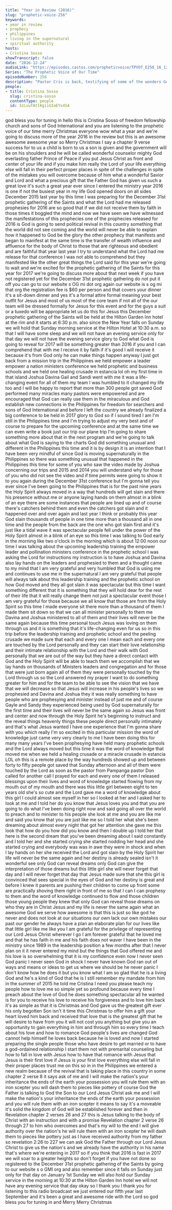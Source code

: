 ```yaml
---
title: "Year in Review (2016)"
slug: "prophetic-voice-256"
keywords:
- year in review
- prophecy
- philippines
- living in the supernatural
- spiritual authority
hosts:
- Cristina Sosso
showTranscript: false
date: "2016-12-24"
audioLink: "https://episodes.castos.com/propheticvoice/TPVOT_E256_16_12_24-25_Year_in_Review.mp3"
Series: "The Prophetic Voice of Our Time"
episodeNumber: 256
description: "Pastor Cris is back, testifying of some of the wonders God did in the Philippines and more."
people:
- title: Cristina Sosso
  slug: cristina-sosso
  contentType: people
  id: 3zLvufAtlKgiiGIaEYs4S4
---
```

god bless you for tuning in hello this is Cristina Sosso of freedom fellowship church and sons of God International and you are listening to the prophetic voice of our time merry Christmas everyone wow what a year and we're going to discuss more of the year 2016 in the review but this is an awesome awesome awesome year so Merry Christmas I say a chapter 9 verse success for to us a child is born to us a son is given and the government will be on his shoulders and he will be called wonderful counselor mighty God everlasting father Prince of Peace if you put Jesus Christ as front and center of your life and if you make him really the Lord of your life everything else will fall in their perfect proper places in spite of the challenges in spite of the mistakes you will overcome because of him what a wonderful Savior and Lord and what a precious gift that the Father God has given us such a great love it's such a great year ever since I entered the ministry year 2016 is one if not the busiest year in my life God opened doors on all sides December 2015 last year by this time I was preparing for the December 31st prophetic gathering of the Saints and what the Lord had me released prophesies for 2016 are so good that if we did not receive them by faith in those times it boggled the mind and now we have seen we have witnessed the manifestations of this prophecies one of the prophecies released for 2016 is God is going to send political revival in this country something that the world did not see coming and the world will never be able to explain how it happened to God be the glory the other prophecy that manifests and began to manifest at the same time is the transfer of wealth influence and affluence for the body of Christ to those that are righteous and obedient and are faithful that year last year I try to understand what the Lord had me release for that conference I was not able to comprehend but they manifested like the other great things the Lord said for this year we're going to wait and we're excited for the prophetic gathering of the Saints for this year for 2017 we're going to discuss more about that next week if you have not registered yet for the December 31st prophetic gathering do not put it off you can go to our website s OG mi dot org again our website is s og mi that org the registration fee is $60 per person and that covers your dinner it's a sit-down dinner and yes it's a formal attire formal meaning your best outfit for Jesus and most of us most of the core team if not all of the our team will be dressed formally for Jesus for this event and for the guys a suit or a tuxedo will be appropriate let us do this for Jesus this December prophetic gathering of the Saints will be held at the Hilton Garden Inn hotel at the rim and it starts at 6:30 p.m. also since the New Year falls on Sunday we will hold that Sunday morning service at the Hilton Hotel at 10:30 a.m. so that I will have some sleep and we will not have an evening service only for that day we will not have the evening service glory to God what God is going to reveal for 2017 will be something greater than 2016 if you and I can comprehend that with me I receive it by faith if it's good I will receive it because it's from God only he can make things happen anyway I just got back from a mission trip in the Philippines we held empower a leader empower a nation ministers conference we held prophetic and business schools and we held one healing crusade in estancia lol oh my first time in that island Joshua Davina Gail and Sandi went with me it was a life-changing event for all of them my team I was humbled to it changed my life too and I will be happy to report that more than 300 people got saved God performed many miracles many pastors were empowered and are encouraged that God can really use them in the miraculous and God establish new connections in the Philippines for freedom for searchers and sons of God International and before I left the country we already finalized a big conference to be held in 2017 glory to God so if I sound tired I am I'm still in the Philippines time and I'm trying to adjust my very best and of course to prepare for the upcoming conference and at the same time we can even write a book just our trip our plane trip I'm going to share something more about that in the next program and we're going to talk about what God is saying to the charts God did something unusual and different in the Philippines this time and it is by design it is an intention that I have been very mindful of since God is moving supernaturally in the Philippines so there was something unusual that happened in the Philippines this time for some of you who saw the video made by Joshua concerning our trips and 2015 and 2014 you will understand why for those of you who did<split> not see the video and if time permits were going to show it to you again during the December 31st conference but I'm gonna tell you ever since I've been going to the Philippines that is for the past nine years the Holy Spirit always moved in a way that hundreds will get slain and there his presence without me or anyone laying hands on them almost in a blink of an eye there are some instances that people are lined up and of course there's catchers behind them and even the catchers got slain and it happened over and over again and last year I think or probably this year God slain thousands of people in one time more than a thousand all in one time and the people from the back are the one who got slain first and it's just like a tidal wave it was spectacular people fell under the power of the Holy Spirit almost in a blink of an eye so this time I was talking to God early in the morning like two o'clock in the morning which is about 12:00 noon our time I was talking about the upcoming leadership training the empower leader and pollination ministers conference in the prophetic school I was asking the Lord for instructions my instruction is to have Joshua and Davina also lay hands on the leaders and prophesied to them and a thought came to my mind that I am very grateful and very humbled that God is using me and continues to use me in the supernatural I am very grateful that people will always talk about this leadership training and the prophetic school on how God moved and they all got slain it was spectacular but this time I want something different that it is something that they will hold dear for the rest of their life that it will really change them not just a spectacular event those I am very grateful for those because we all know that those are from the Holy Spirit so this time I made everyone sit there more than a thousand of them I made them sit down so that we can all minister personally to them me Davina and Joshua ministered to all of them and their lives will never be the same again because this time personal touch Jesus was loving on them through us and it is something that it's life-changing even for us so in this trip before the leadership training and prophetic school and the peeling crusade we made sure that each and every one I mean each and every one are touched by the Lord personally and they can start their love relationship and their intimate relationship with the Lord and their walk with God personally that we are out of the way but they have a direct contact with God and the Holy Spirit will be able to teach them we accomplish that we lay hands on thousands of Ministers leaders and congregation and for those that were just born again all of them they were personally touched by the Lord through us so the Lord answered my prayer I want to do something greater for him and for the team to be able to see the vision that we have that we will decrease so that Jesus will increase in his people's lives so we prophesied and Davina and Joshua they it was really something to have people who are prophesying and minister instead of just me and of course Gayle and Sandy they experienced being used by God supernaturally for the first time and their lives will never be the same again so Jesus was front and center and now through the Holy Spirit he's beginning to instruct and the reveal things heavenly things these people direct personally intimately and that's what Jesus wanted I have one experience that I'm gonna share with you which really I'm so excited in this particular mission the word of knowledge just came very very clearly to me I have been doing this for many many years I've been prophesying have held many prophetic schools and the Lord always moved but this time it was the word of knowledge that moved me when we held a healing crusade or a miracle crusade in estancia LOL oh this is a remote place by the way hundreds showed up and between forty to fifty people got saved that Sunday afternoon and all of them were touched by the Lord as soon as the pastor from Pampanga pastor Don called for another call I prayed for each and every one of them I released blessings upon their lives and word of knowledge started flowing from my mouth out of my mouth and there was this little girl between eight to ten years old she's so cute and the Lord gave me a word of knowledge about this girl I could almost see myself in her so I looked at her and I asked her to look at me and I told her do you know that Jesus loves you and that you are going to do what I've been doing right now and said going all over the world to preach and to minister to his people she look at me and you are like me and said you know that you are just like me so I told her what she's been dreaming about almost every night that got her attention she gave me<split> this look that how do you how did you know and then I double up I told her that here is the second dream that you've been dreaming about I said constantly and I told her and she started crying she started nodding her head and she started crying and everybody was was in awe they were in shock and when I lay hands on her she received the Lord and got slain by the Holy Spirit her life will never be the same again and her destiny is already sealed isn't it wonderful see only God can reveal dreams only God can give the interpretation of those dreams but this little girl she will never forget that day and I will never forget that day that Jesus made sure that she this girl is convinced that sees special in the eyes of God and her destiny is great and before I knew it parents are pushing their children to come up front some are practically shoving them right in front of me so that I can I can prophesy to them and the word of knowledge continued to flow and those children those young people they knew that only God can reveal those dreams on who they are in Christ Jesus and my life is never the same again what an awesome God we serve how awesome is that this is just so like god he never and does not look at our situations our own lack our own mistakes our past our gender he always have a plan an elaborate plan for our lives like that little girl like me like you I am grateful for the privilege of representing our Lord Jesus Christ wherever I go I am forever grateful that he loved me and that he has faith in me and his faith does not waver I have been in the ministry since 1989 in the leadership position a few months after that I never plan on it it never entered my mind but the things that God offered me and his love is so overwhelming that it is my confidence even now I never seen God panic I never seen God in shock I never have known God ran out of ways and means or ideas to get us where we should be he never panic I don't know how he does it but you know what I am so glad that he is a living God and he's a kind of God that he is I still remember my mandate from him in the summer of 2015 he told me Cristina I need you please teach my people how to love me so simple yet so profound because every time I preach about the love of God he does something spectacular all he wanted is for you to receive his love to receive his forgiveness and to love him back it's as simple as that it is Christmas and God gave us the greatest gift ever his only begotten Son isn't it time this Christmas to offer him a gift your heart loved him back and received that love that is the greatest gift that he will desire to have from you it will not cost you anything but give you an opportunity to gain everything in him and through him so every time I teach about his love and how to romance God people's lives are changed God cannot help himself he loves back because he is loved and now I started preparing the single people those who have desire to get married or to have a god-ordained relationship I start them not with premarital counseling but how to fall in love with Jesus how to have that romance with Jesus that Jesus is their first love if Jesus is your first love everything else will fall in their proper places trust me on this so in in the Philippines we entered a new realm because of the revival that is taking place in this country in some chapter 2 verse 8 it says ask of me and I will make the nation's your inheritance the ends of the earth your possession you will rule them with an iron scepter you will dash them to pieces like pottery of course God the Father is talking to God the Son to our Lord Jesus Christ ask me and I will make the nation's your inheritance the ends of the earth your possession and you will rule them with an iron scepter it means to say it's a moveable it's solid the kingdom of God will be established forever and then in Revelation chapter 2 verses 26 and 27 this is Jesus talking to the body of Christ with an instruction and with a promise Revelation chapter 2 verse 26 through 27 to him who overcomes and that's my will to the end I will give authority over the nation's he will rule them with an iron scepter he will dash them to pieces like pottery just as I have received authority from my father so revelation 2:26 to 227 we can ask God the Father through our Lord Jesus Christ to give us the nation's and we already have the authority in his name that's where we're entering in 2017 so if you think that 2016 is fast in 2017 we will soar to a greater heights so don't forget if you have not done so registered to the December 31st prophetic gathering of the Saints by going to our website s o GMI org and also remember since it falls on Sunday just only for that day on January 1st Sunday we will also hold our Sunday service in the<split> morning at 10:30 at the Hilton Garden Inn hotel we will not have any evening service that day okay so I thank you I thank you for listening to this radio broadcast we just entered our fifth year last September and it's been a great and awesome ride with the Lord so god bless you for tuning in and Merry Merry Christmas
